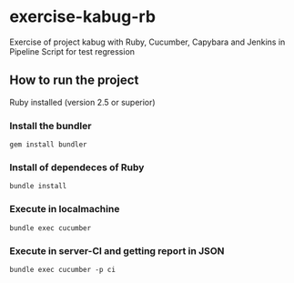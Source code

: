 # exercise-kabug-rb
Exercise of project kabug with Ruby, Cucumber, Capybara and  Jenkins in Pipeline Script for test regression


## How to run the project

Ruby installed (version 2.5 or superior)

### Install the bundler
`
gem install bundler
`

### Install of dependeces of Ruby
`
bundle install
`

### Execute in localmachine

`
bundle exec cucumber
`


### Execute in server-CI and getting report in JSON

`
bundle exec cucumber -p ci
`
